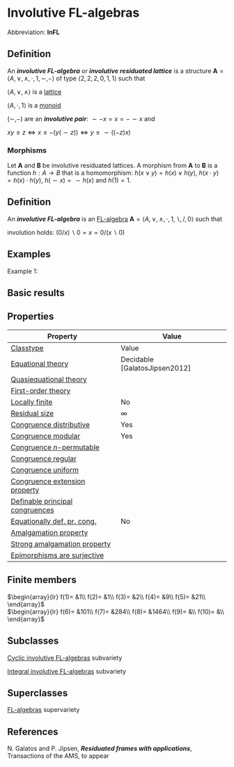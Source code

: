 # Involutive FL-algebras

Abbreviation: **InFL**

## Definition
An ***involutive FL-algebra*** or ***involutive residuated lattice*** is a structure $\mathbf{A}=\langle A, \vee, \wedge, \cdot, 1, \sim, -\rangle$ of type $\langle 2, 2, 2, 0, 1, 1\rangle$ such that

$\langle A, \vee, \wedge\rangle$ is a [lattice](lattices.md)

$\langle A, \cdot, 1\rangle$ is a [monoid](monoids.md)

$(\sim,-)$ are an ***involutive pair***: ${\sim}-x=x=-{\sim}x$ and

$xy\le z\iff x\le -(y({\sim}z))\iff y\le {\sim}((-z)x)$

### Morphisms
Let $\mathbf{A}$ and $\mathbf{B}$ be involutive residuated lattices. A morphism from $\mathbf{A}$ to $\mathbf{B}$ is a function $h:A\rightarrow B$ that is a homomorphism: 
$h(x \vee y)=h(x) \vee h(y)$, $h(x \cdot y)=h(x) \cdot h(y)$, $h({\sim}x)={\sim}h(x)$ and $h(1)=1$. 

## Definition
An ***involutive FL-algebra*** is an [FL-algebra](fl-algebras.md) $\mathbf{A}=\langle A,\vee,\wedge,\cdot,1,\backslash,/,0\rangle$ such that

involution holds: $(0/x)\backslash 0=x=0/(x\backslash 0)$

## Examples
Example 1: 

## Basic results


## Properties



|Property|Value|
|---|---|
|[Classtype](classtype.md)                        |Value  |
|[Equational theory](equational_theory.md)                |Decidable [GalatosJipsen2012] |
|[Quasiequational theory](quasiequational_theory.md)           | |
|[First-order theory](first-order_theory.md)               | |
|[Locally finite](locally_finite.md)                   |No |
|[Residual size](residual_size.md)                    |$\infty$ |
|[Congruence distributive](congruence_distributive.md)          |Yes |
|[Congruence modular](congruence_modular.md)               |Yes |
|[Congruence $n$-permutable](congruence_$n$-permutable.md)        | |
|[Congruence regular](congruence_regular.md)               | |
|[Congruence uniform](congruence_uniform.md)               | |
|[Congruence extension property](congruence_extension_property.md)    | |
|[Definable principal congruences](definable_principal_congruences.md)  | |
|[Equationally def. pr. cong.](equationally_def._pr._cong..md)      |No |
|[Amalgamation property](amalgamation_property.md)            | |
|[Strong amalgamation property](strong_amalgamation_property.md)     | |
|[Epimorphisms are surjective](epimorphisms_are_surjective.md)      | |

## Finite members

$\begin{array}{lr}
  f(1)= &1\\
  f(2)= &1\\
  f(3)= &2\\
  f(4)= &9\\
  f(5)= &21\\
\end{array}$     
$\begin{array}{lr}
  f(6)= &101\\
  f(7)= &284\\
  f(8)= &1464\\
  f(9)= &\\
  f(10)= &\\
\end{array}$


## Subclasses
[Cyclic involutive FL-algebras](cyclic_involutive_fl-algebras.md) subvariety

[Integral involutive FL-algebras](integral_involutive_fl-algebras.md) subvariety


## Superclasses
[FL-algebras](fl-algebras.md) supervariety


## References


N. Galatos and P. Jipsen, ***Residuated frames with applications***, Transactions of the AMS, to appear 



